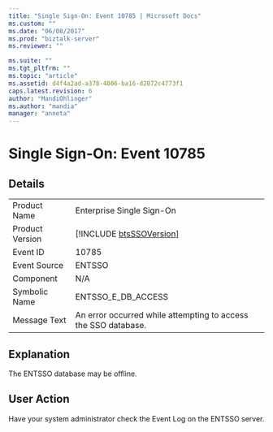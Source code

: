 ```yaml
---
title: "Single Sign-On: Event 10785 | Microsoft Docs"
ms.custom: ""
ms.date: "06/08/2017"
ms.prod: "biztalk-server"
ms.reviewer: ""

ms.suite: ""
ms.tgt_pltfrm: ""
ms.topic: "article"
ms.assetid: d4f4a2ad-a378-4806-ba16-d2872c4773f1
caps.latest.revision: 6
author: "MandiOhlinger"
ms.author: "mandia"
manager: "anneta"
---
```

# Single Sign-On: Event 10785
## Details  
  
|                 |                                                                |
|-----------------|----------------------------------------------------------------|
|  Product Name   |                   Enterprise Single Sign-On                    |
| Product Version |  [!INCLUDE [btsSSOVersion](../includes/btsssoversion-md.md)]   |
|    Event ID     |                             10785                              |
|  Event Source   |                             ENTSSO                             |
|    Component    |                              N/A                               |
|  Symbolic Name  |                       ENTSSO_E_DB_ACCESS                       |
|  Message Text   | An error occurred while attempting to access the SSO database. |
  
## Explanation  
 The ENTSSO database may be offline.  
  
## User Action  
 Have your system administrator check the Event Log on the ENTSSO server.